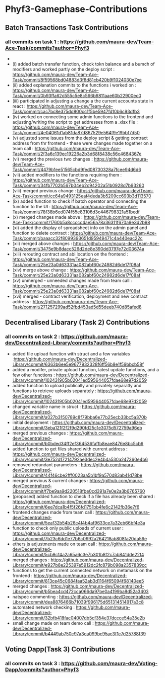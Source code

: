 # Phyf3-Gamephase-Contributions

## Batch Transactions Task Contributions
 ### all commits on task 1 : https://github.com/maura-dev/Team-Ace-Task/commits?author=Phyf3
 - 
 - (i) added batch  transfer function, check tokn balance and a bumch of modifiers and worked partly on the deploy script : https://github.com/maura-dev/Team-Ace-Task/commit/8f59568bd04883d3f8d81cb420b9f1024030e7ee
 - (ii) added explanation commits to the functions i worked on :  https://github.com/maura-dev/Team-Ace-Task/commit/0b93ffa62d555c5e8c566b9811aae60b22900ec0
 - (iii) participated in adjusting a change a the current accounts state in react : https://github.com/maura-dev/Team-Ace-Task/commit/cac7bc8e375dd800cc1f5be5947fd10b6c93dfb3
 - (iv) worked on connecting some admin functions to the frontend and adjusting/writing the script to get addresses from a .xlsx file : https://github.com/maura-dev/Team-Ace-Task/commit/4e04061d1ab81da87d867529e564f9e19bbf7d50
 - (v) adjusted some issues from the deploy script & getting contract address from thr frontend - these were changes made together on a team call : https://github.com/maura-dev/Team-Ace-Task/commit/2f3a6c139ec19226a2b3d68f8438c56c4684367e
 - (vi) merged the previous two changes : https://github.com/maura-dev/Team-Ace-Task/commit/4479b1ee51565cbd9fed08730328a7fcee94d6d6
 - (vii) added modifiers to the functions requiring them : https://github.com/maura-dev/Team-Ace-Task/commit/34fb7702b567b04eb2c94202a51b0928d7b93260
 - (viii) merged previous change : https://github.com/maura-dev/Team-Ace-Task/commit/cc64a9493125eaf4deda3b5209cc693b3d113570
 - (ix) added function to check if batch operator and connecting the function to the UI : https://github.com/maura-dev/Team-Ace-Task/commit/78f38b6ed074f55e83106d3c446798321a51bedf
 - (x) merged changes made above : https://github.com/maura-dev/Team-Ace-Task/commit/1760b5a8ccccc4ae56a78a36311f670a9e3d2b98
 - (xi) added the display of spreadsheet info on the admin panel and function to delete contract : https://github.com/maura-dev/Team-Ace-Task/commit/baaacc32f8099393651d95949471c4a440eac22c
 - (xii) merged above changes : https://github.com/maura-dev/Team-Ace-Task/commit/3475e9b8dacc526d2de8e390dd3797e72d03674a
 - (xiii)  rerouting contract and abi location on the frontend : https://github.com/maura-dev/Team-Ace-Task/commit/25e23a0d63331aa082abf60c24982d6de17f08af
 - (xiv) merge above change : https://github.com/maura-dev/Team-Ace-Task/commit/25e23a0d63331aa082abf60c24982d6de17f08af
 - (xv) unmerged -  unneeded changes made from team call : https://github.com/maura-dev/Team-Ace-Task/commit/25e23a0d63331aa082abf60c24982d6de17f08af
 - (xvi) merged - contract verification, deployment and new contract address : https://github.com/maura-dev/Team-Ace-Task/commit/271257299ad52fbd453ad5d55deeb740d85afed8
 
 ## Decentralised Libarary (Task 2) Contributions
  ### all commits on task 2 : https://github.com/maura-dev/Decentralized-Library/commits?author=Phyf3
  - added file upload function with struct and a few variables :https://github.com/maura-dev/Decentralized-Library/commit/6363b6ee5e9677932328f6ff56b8e1f59bbcb58f
  - added a modifer, private upload function, latest update functions, and a few other functions : https://github.com/maura-dev/Decentralized-Library/commit/102431905b02041ed595644057fdae68e97d2059
  - added function to upload publically and privately separatly and functions to retrieve uploads separately : https://github.com/maura-dev/Decentralized-Library/commit/102431905b02041ed595644057fdae68e97d2059
  - changed variable name in struct : https://github.com/maura-dev/Decentralized-Library/commit/a027b3150789c8f79bba6e77b25ecb33bc5a370b
  - initial deployment : https://github.com/maura-dev/Decentralized-Library/commit/3eba121f2f2f9d290fd25c1e3075d572759a96eb
  - merged previous changes : https://github.com/maura-dev/Decentralized-Library/commit/b0bded34ff2ef364536faffb8eae8476e8bc5cb9
  - added function to get files shared with current address : https://github.com/maura-dev/Decentralized-Library/commit/3e752d17214792ae3dec2e4b4a530a247360e4b6
  - removed redundant parameters : https://github.com/maura-dev/Decentralized-Library/commit/44f46cbe2fff0023aa5b1bf9a570d83ab41d78be
  - merged previous & current changes : https://github.com/maura-dev/Decentralized-Library/commit/f7be9aa9d220518fbe0cd391a7e0e2a3b6765760
  - (proposed) added function to check if a file has already been shared : https://github.com/maura-dev/Decentralized-Library/commit/6ee7dca1b4f5f26fd1751bb4fe6c2142fb36e7f6
  - frontend changes made from team call : https://github.com/maura-dev/Decentralized-Library/commit/5eaf32b54b26c4f4b4af9633ce7a32eb66bf4e3a
  - function to check only public uploads of current user : https://github.com/maura-dev/Decentralized-Library/commit/7b23c6dd1e77b6c0992a264218ab808fa20da56e
  - ethers js adjustments made on team call : https://github.com/maura-dev/Decentralized-Library/commit/5cb8c14a2a65a6c3e7b301b8f2c7ab841dde22f4
  - merged changes : https://github.com/maura-dev/Decentralized-Library/commit/e927b8e225397e5912dc2fc879b098a2357839cc
  - functions to get the current connected network on metamask on the frontend : https://github.com/maura-dev/Decentralized-Library/commit/813ce45c0684faa52ab3d1164f65094f68140ee5
  - merged changes : https://github.com/maura-dev/Decentralized-Library/commit/b5bea4cd472cca066da97be0a4199ba8d52a3403
  - natspec commenting : https://github.com/maura-dev/Decentralized-Library/commit/dea8876466b71039f996175d651314514917a3c8
  - automated network checking : https://github.com/maura-dev/Decentralized-Library/commit/32bfb418fac04007db5cf354e37dccce54a35e2b
  - small change made on team demo call : https://github.com/maura-dev/Decentralized-Library/commit/b4449ab750c97a3ea099bc95ac3f1c7d25788f39
  
 ## Voting Dapp(Task 3) Contributions
  ### all commits on task 3 : https://github.com/maura-dev/Voting-Dapp/commits?author=Phyf3
